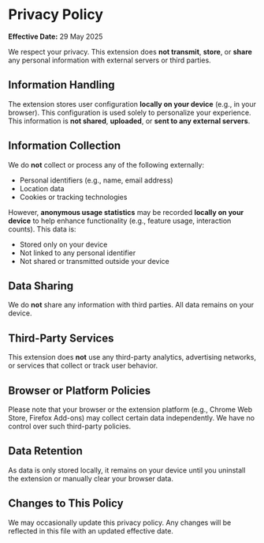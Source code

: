 # Privacy Policy

**Effective Date:** 29 May 2025

We respect your privacy. This extension does **not transmit**, **store**, or **share** any personal information with external servers or third parties.

## Information Handling

The extension stores user configuration **locally on your device** (e.g., in your browser). This configuration is used solely to personalize your experience. This information is **not shared**, **uploaded**, or **sent to any external servers**.

## Information Collection

We do **not** collect or process any of the following externally:

- Personal identifiers (e.g., name, email address)
- Location data
- Cookies or tracking technologies

However, **anonymous usage statistics** may be recorded **locally on your device** to help enhance functionality (e.g., feature usage, interaction counts). This data is:

- Stored only on your device
- Not linked to any personal identifier
- Not shared or transmitted outside your device

## Data Sharing

We do **not** share any information with third parties. All data remains on your device.

## Third-Party Services

This extension does **not** use any third-party analytics, advertising networks, or services that collect or track user behavior.

## Browser or Platform Policies

Please note that your browser or the extension platform (e.g., Chrome Web Store, Firefox Add-ons) may collect certain data independently. We have no control over such third-party policies.

## Data Retention

As data is only stored locally, it remains on your device until you uninstall the extension or manually clear your browser data.

## Changes to This Policy

We may occasionally update this privacy policy. Any changes will be reflected in this file with an updated effective date.

